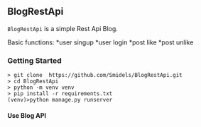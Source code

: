 ## BlogRestApi

``BlogRestApi`` is a simple Rest Api Blog.


Basic functions:
*user singup
*user login
*post like
*post unlike


### Getting Started
```
> git clone  https://github.com/Smidels/BlogRestApi.git
> cd BlogRestApi
> python -m venv venv
> pip install -r requirements.txt
(venv)>python manage.py runserver
```
#### Use Blog API

